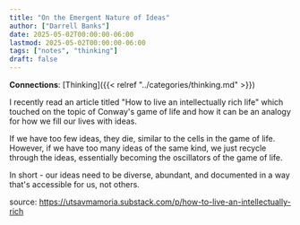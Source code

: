 ```yaml
---
title: "On the Emergent Nature of Ideas"
author: ["Darrell Banks"]
date: 2025-05-02T00:00:00-06:00
lastmod: 2025-05-02T00:00:00-06:00
tags: ["notes", "thinking"]
draft: false
---
```


**Connections**: [Thinking]({{< relref "../categories/thinking.md" >}})

I recently read an article titled "How to live an intellectually rich
life" which touched on the topic of Conway's game of life and how it
can be an analogy for how we fill our lives with ideas.

If we have too few ideas, they die, similar to the cells in the game
of life. However, if we have too many ideas of the same kind, we just
recycle through the ideas, essentially becoming the oscillators of the
game of life.

In short - our ideas need to be diverse, abundant, and documented in a way that's
accessible for us, not others.

source: <https://utsavmamoria.substack.com/p/how-to-live-an-intellectually-rich>
